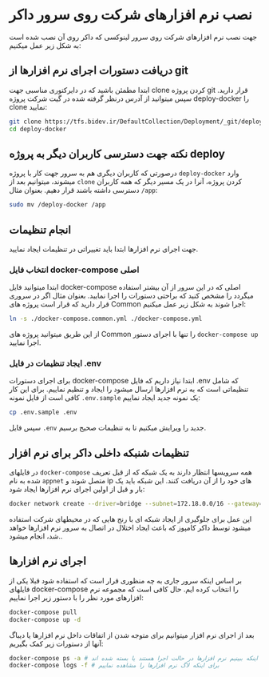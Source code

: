 # نصب نرم افزارهای شرکت روی سرور داکر
جهت نصب نرم افزارهای شرکت روی سرور لینوکسی که داکر روی آن نصب شده است به شکل زیر عمل میکنیم:

## دریافت دستورات اجرای نرم افزارها از git
ابتدا مطمئن باشید که در دایرکتوری مناسبی جهت clone کردن پروژه git قرار دارید.
سپس میتوانید از آدرس درنظر گرفته شده در گیت شرکت پروژه deploy-docker را clone نمایید:

```sh
git clone https://tfs.bidev.ir/DefaultCollection/Deployment/_git/deploy-docker
cd deploy-docker
```

## نکته جهت دسترسی کاربران دیگر به پروژه deploy
درصورتی که کاربران دیگری هم به سرور جهت کار با پروژه `deploy-docker` وارد میشوند، میتوانیم بعد از `clone` کردن پروژه، آنرا در یک مسیر دیگر که همه کاربران دسترسی داشته باشند قرار دهیم. بعنوان مثال `/app`:
```sh
sudo mv /deploy-docker /app
```

## انجام تنظیمات
جهت اجرای نرم افزارها ابتدا باید تغییراتی در تنظیمات ایجاد نمایید.

### انتخاب فایل docker-compose اصلی
ابتدا میتوانید فایل docker-compose اصلی که در این سرور از آن بیشتر استفاده میگردد را مشخص کنید که براحتی دستورات را اجرا نمایید.
بعنوان مثال اگر در سروری قرار دارید که قرار است پروژه های Common اجرا شوند به شکل زیر عمل میکنیم:
```sh
ln -s ./docker-compose.common.yml ./docker-compose.yml
```
از این طریق میتوانید پروژه های Common را تنها با اجرای دستور `docker-compose up` اجرا نمایید.

### ایجاد تنظیمات در فایل .env
برای اجرای دستورات docker-compose ابتدا نیاز داریم که فایل .env که شامل تنظیماتی است که به نرم افزارها ارسال میشود را ایجاد و تنظیم نماییم.
برای این کار کافی است از فایل نمونه `.env.sample` یک نمونه جدید ایجاد نماییم:
```sh
cp .env.sample .env
```
سپس فایل `.env` جدید را ویرایش میکنیم تا به تنظیمات صحیح برسیم.

## تنظیمات شنبکه داخلی داکر برای نرم افزار
در فایلهای `docker-compose` همه سرویسها انتظار دارند به یک شبکه که از قبل تعریف شده به نام `appnet` متصل شوند و ip های خود را از آن دریافت کنند. این شبکه باید یک بار و قبل از اولین اجرای نرم افزارها ایجاد شود:
```sh
docker network create --driver=bridge --subnet=172.18.0.0/16 --gateway=172.18.0.1 appnet
```
این عمل برای جلوگیری از ایجاد شبکه ای با رنج هایی که در محیطهای شرکت استفاده میشود توسط داکر کامپوز که باعث ایجاد اختلال در اتصال به سرور نرم افزارها خواهد شد، انجام میشود..

## اجرای نرم افزارها
بر اساس اینکه سرور جاری به چه منظوری قرار است که استفاده شود قبلا یکی از فایلهای docker-compose را انتخاب کرده ایم.
حال کافی است که مجموعه نرم افزارهای مورد نظر را با دستور زیر اجرا نماییم:
```sh
docker-compose pull
docker-compose up -d
```
بعد از اجرای نرم افزار میتوانیم برای متوجه شدن از اتفاقات داخل نرم افزارها یا دیباگ آنها از دستورات زیر کمک بگیریم:
```sh
docker-compose ps -a # برای اینکه ببینیم نرم افزارها در حالت اجرا هستند یا بسته شده اند
docker-compose logs -f # برای اینکه لاگ نرم افزارها را مشاهده نماییم
```
